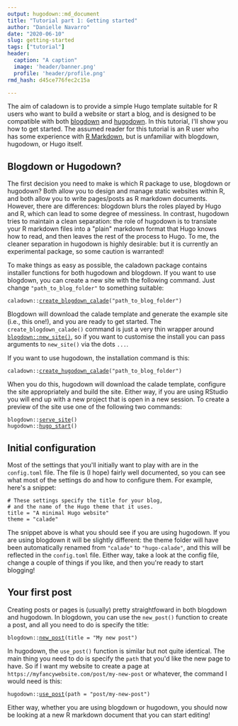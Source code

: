 ```yaml
---
output: hugodown::md_document
title: "Tutorial part 1: Getting started"
author: "Danielle Navarro"
date: "2020-06-10"
slug: getting-started
tags: ["tutorial"]
header:
  caption: "A caption"
  image: 'header/banner.png'
  profile: 'header/profile.png'
rmd_hash: d45ce776fec2c15a

---
```


The aim of caladown is to provide a simple Hugo template suitable for R users who want to build a website or start a blog, and is designed to be compatible with both [blogdown](https://github.com/rstudio/blogdown) and [hugodown](https://github.com/r-lib/hugodown). In this tutorial, I'll show you how to get started. The assumed reader for this tutorial is an R user who has some experience with [R Markdown](https://rmarkdown.rstudio.com/), but is unfamiliar with blogdown, hugodown, or Hugo itself.

Blogdown or Hugodown?
---------------------

The first decision you need to make is which R package to use, blogdown or hugodown? Both allow you to design and manage static websites within R, and both allow you to write pages/posts as R markdown documents. However, there are differences: blogdown blurs the roles played by Hugo and R, which can lead to some degree of messiness. In contrast, hugodown tries to maintain a clean separation: the role of hugodown is to translate your R markdown files into a "plain" markdown format that Hugo knows how to read, and then leaves the rest of the process to Hugo. To me, the cleaner separation in hugodown is highly desirable: but it is currently an experimental package, so some caution is warranted!

To make things as easy as possible, the caladown package contains installer functions for both hugodown and blogdown. If you want to use blogdown, you can create a new site with the following command. Just change `"path_to_blog_folder"` to something suitable:

<div class="highlight">

<pre class='chroma'><code class='language-r' data-lang='r'><span class='k'>caladown</span>::<span class='nf'><a href='https://rdrr.io/pkg/caladown/man/create_blogdown_calade.html'>create_blogdown_calade</a></span>(<span class='s'>"path_to_blog_folder"</span>)</code></pre>

</div>

Blogdown will download the calade template and generate the example site (i.e., this one!), and you are ready to get started. The `create_blogdown_calade()` command is just a very thin wrapper around [`blogdown::new_site()`](https://rdrr.io/pkg/blogdown/man/hugo_cmd.html), so if you want to customise the install you can pass arguments to `new_site()` via the dots `...`.

If you want to use hugodown, the installation command is this:

<div class="highlight">

<pre class='chroma'><code class='language-r' data-lang='r'><span class='k'>caladown</span>::<span class='nf'><a href='https://rdrr.io/pkg/caladown/man/create_hugodown_calade.html'>create_hugodown_calade</a></span>(<span class='s'>"path_to_blog_folder"</span>)</code></pre>

</div>

When you do this, hugodown will download the calade template, configure the site appropriately and build the site. Either way, if you are using RStudio you will end up with a new project that is open in a new session. To create a preview of the site use one of the following two commands:

<div class="highlight">

<pre class='chroma'><code class='language-r' data-lang='r'><span class='k'>blogdown</span>::<span class='nf'><a href='https://rdrr.io/pkg/blogdown/man/serve_site.html'>serve_site</a></span>()
<span class='k'>hugodown</span>::<span class='nf'><a href='https://rdrr.io/pkg/hugodown/man/hugo_start.html'>hugo_start</a></span>()</code></pre>

</div>

Initial configuration
---------------------

Most of the settings that you'll initially want to play with are in the `config.toml` file. The file is (I hope) fairly well documented, so you can see what most of the settings do and how to configure them. For example, here's a snippet:

    # These settings specify the title for your blog, 
    # and the name of the Hugo theme that it uses.
    title = "A minimal Hugo website"
    theme = "calade"

The snippet above is what you should see if you are using hugodown. If you are using blogdown it will be slightly different: the theme folder will have been automatically renamed from `"calade"` to `"hugo-calade"`, and this will be reflected in the `config.toml` file. Either way, take a look at the config file, change a couple of things if you like, and then you're ready to start blogging!

Your first post
---------------

Creating posts or pages is (usually) pretty straightfoward in both blogdown and hugodown. In blogdown, you can use the `new_post()` function to create a post, and all you need to do is specify the title:

<div class="highlight">

<pre class='chroma'><code class='language-r' data-lang='r'><span class='k'>blogdown</span>::<span class='nf'><a href='https://rdrr.io/pkg/blogdown/man/hugo_cmd.html'>new_post</a></span>(title = <span class='s'>"My new post"</span>)</code></pre>

</div>

In hugodown, the `use_post()` function is similar but not quite identical. The main thing you need to do is specify the `path` that you'd like the new page to have. So if I want my website to create a page at `https://myfancywebsite.com/post/my-new-post` or whatever, the command I would need is this:

<div class="highlight">

<pre class='chroma'><code class='language-r' data-lang='r'><span class='k'>hugodown</span>::<span class='nf'><a href='https://rdrr.io/pkg/hugodown/man/use_post.html'>use_post</a></span>(path = <span class='s'>"post/my-new-post"</span>)</code></pre>

</div>

Either way, whether you are using blogdown or hugodown, you should now be looking at a new R markdown document that you can start editing!

